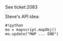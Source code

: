 See ticket:2083                            
                                           
Steve's API idea:                          
                                           

```                                        
#!python                                   
mo = mapscript.mapObj()                    
mo.update("MAP ... END")                   
```                                        
                                           

